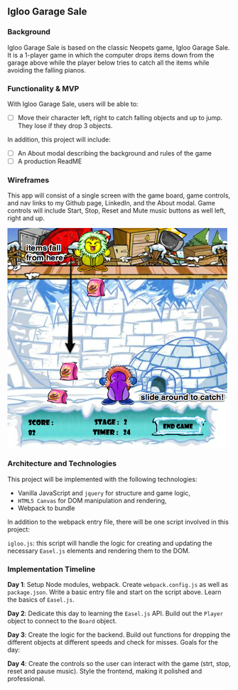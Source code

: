 ## Igloo Garage Sale

### Background


Igloo Garage Sale is based on the classic Neopets game, Igloo Garage Sale.  It is a 1-player game in which the computer drops items down from the garage above while the player below tries to catch all the items while avoiding the falling pianos.

### Functionality & MVP  

With Igloo Garage Sale, users will be able to:

- [ ] Move their character left, right to catch falling objects and up to jump. They lose if they drop 3 objects.

In addition, this project will include:

- [ ] An About modal describing the background and rules of the game
- [ ] A production ReadME

### Wireframes

This app will consist of a single screen with the game board, game controls, and nav links to my Github page, LinkedIn, and the About modal.  Game controls will include Start, Stop, Reset and Mute music buttons as well left, right and up.

![wireframes](./igloosale_screen.png)

### Architecture and Technologies


This project will be implemented with the following technologies:

- Vanilla JavaScript and `jquery` for structure and game logic,
- `HTML5 Canvas` for DOM manipulation and rendering,
- Webpack to bundle

In addition to the webpack entry file, there will be one script involved in this project:

`igloo.js`: this script will handle the logic for creating and updating the necessary `Easel.js` elements and rendering them to the DOM.

### Implementation Timeline

**Day 1**: Setup Node modules, webpack.  Create `webpack.config.js` as well as `package.json`.  Write a basic entry file and start on the script above.  Learn the basics of `Easel.js`.  

**Day 2**: Dedicate this day to learning the `Easel.js` API.  Build out the `Player` object to connect to the `Board` object.


**Day 3**: Create the logic for the backend.  Build out functions for dropping the different objects at different speeds and check for misses.  Goals for the day:


**Day 4**: Create the controls so the user can interact with the game (strt, stop, reset and pause music).  Style the frontend, making it polished and professional.
